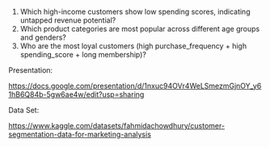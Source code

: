1. Which high-income customers show low spending scores, indicating untapped revenue potential?
2. Which product categories are most popular across different age groups and genders?
3. Who are the most loyal customers (high purchase_frequency + high spending_score + long membership)?

Presentation:

https://docs.google.com/presentation/d/1nxuc94OVr4WeLSmezmGjnOY_y61hB6Q84b-5gw6ae4w/edit?usp=sharing

Data Set:

https://www.kaggle.com/datasets/fahmidachowdhury/customer-segmentation-data-for-marketing-analysis
